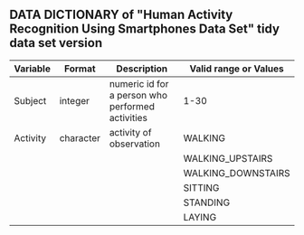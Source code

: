 ## DATA DICTIONARY of "Human Activity Recognition Using Smartphones Data Set" tidy data set version

| Variable | Format | Description | Valid range or Values |
| --- | --- | --- | --- |
| Subject | integer | numeric id for a person who performed activities | 1-30 |
| Activity | character | activity of observation | WALKING |
|   |   |   | WALKING_UPSTAIRS |
|   |   |   | WALKING_DOWNSTAIRS |
|   |   |   | SITTING |
|   |   |   | STANDING |
|   |   |   | LAYING |
